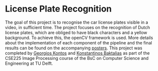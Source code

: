 # License Plate Recognition

The goal of this project is to recognise the car license plates visible in a video, in sufficient time. The project focuses on the recognition of Dutch license plates, which are obliged to have black characters and a yellow background. To achieve this, the openCV framework is used. More details about the implementation of each component of the pipeline and the final results can be found on the accompanying [posters](Posters). This project was completed by [Georgios Kontos](https://github.com/GeorgeKontos14) and [Konstantinos Baktalias](https://github.com/konstantinosbaktalias) as part of the CSE225 Image Processing course of the BsC on Computer Science and Engineering at TU Delft.